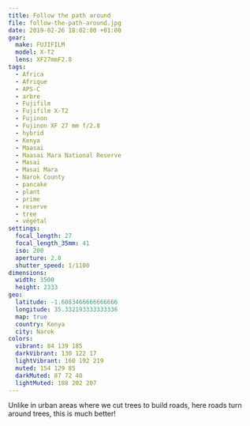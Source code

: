 ```yaml
---
title: Follow the path around
file: follow-the-path-around.jpg
date: 2019-02-26 18:02:00 +01:00
gear:
  make: FUJIFILM
  model: X-T2
  lens: XF27mmF2.8
tags:
  - Africa
  - Afrique
  - APS-C
  - arbre
  - Fujifilm
  - Fujifilm X-T2
  - Fujinon
  - Fujinon XF 27 mm f/2.8
  - hybrid
  - Kenya
  - Maasai
  - Maasai Mara National Reserve
  - Masai
  - Masai Mara
  - Narok County
  - pancake
  - plant
  - prime
  - reserve
  - tree
  - végétal
settings:
  focal_length: 27
  focal_length_35mm: 41
  iso: 200
  aperture: 2.8
  shutter_speed: 1/1100
dimensions:
  width: 3500
  height: 2333
geo:
  latitude: -1.6083466666666666
  longitude: 35.332193333333336
  map: true
  country: Kenya
  city: Narok
colors:
  vibrant: 84 139 185
  darkVibrant: 130 122 17
  lightVibrant: 160 192 219
  muted: 154 129 85
  darkMuted: 87 72 40
  lightMuted: 188 202 207
---
```


Unlike in urban areas where we cut trees to build roads, here roads turn around trees, this is much better!
